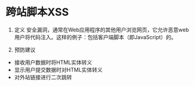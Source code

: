# 跨站脚本XSS

1. 定义
安全漏洞，通常在Web应用程序的其他用户浏览网页，它允许恶意web用户将代码注入。这样的例子：包括客户端脚本（即JavaScript）的。

2. 预防建议
+ 接收用户数据时将HTML实体转义
+ 显示用户提交数据时对HTML实体转义
+ 对外站链接进行二次跳转
